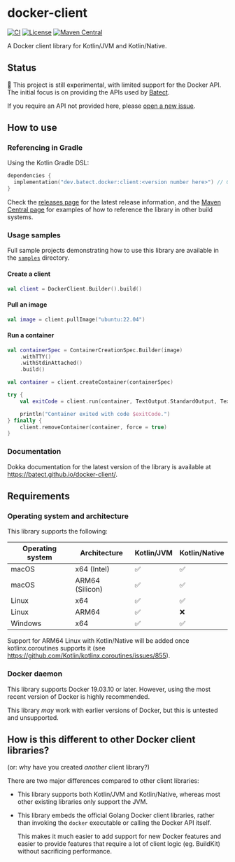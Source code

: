 # docker-client

[![CI](https://github.com/batect/docker-client/actions/workflows/ci.yml/badge.svg)](https://github.com/batect/docker-client/actions/workflows/ci.yml)
[![License](https://img.shields.io/github/license/batect/batect.svg)](https://opensource.org/licenses/Apache-2.0)
[![Maven Central](https://img.shields.io/maven-central/v/dev.batect.docker/client.svg?label=maven%20central)](https://search.maven.org/search?q=g:%22dev.batect.docker%22%20AND%20a:%22client%22)

A Docker client library for Kotlin/JVM and Kotlin/Native.

## Status

:construction: This project is still experimental, with limited support for the Docker API.
The initial focus is on providing the APIs used by [Batect](https://batect.dev).

If you require an API not provided here, please [open a new issue](https://github.com/batect/docker-client/issues).

## How to use

### Referencing in Gradle

Using the Kotlin Gradle DSL:

```kotlin
dependencies {
  implementation("dev.batect.docker:client:<version number here>") // Get the latest version number from https://github.com/batect/docker-client/releases/latest
}
```

Check the [releases page](https://github.com/batect/docker-client/releases/latest) for the latest release information,
and the [Maven Central page](https://search.maven.org/artifact/dev.batect.docker/client) for examples of how
to reference the library in other build systems.

### Usage samples

Full sample projects demonstrating how to use this library are available in the [`samples`](./samples) directory.

#### Create a client

```kotlin
val client = DockerClient.Builder().build()
```

#### Pull an image

```kotlin
val image = client.pullImage("ubuntu:22.04")
```

#### Run a container

```kotlin
val containerSpec = ContainerCreationSpec.Builder(image)
    .withTTY()
    .withStdinAttached()
    .build()

val container = client.createContainer(containerSpec)

try {
    val exitCode = client.run(container, TextOutput.StandardOutput, TextOutput.StandardError, TextInput.StandardInput)

    println("Container exited with code $exitCode.")
} finally {
    client.removeContainer(container, force = true)
}
```

### Documentation

Dokka documentation for the latest version of the library is available at https://batect.github.io/docker-client/.

## Requirements

### Operating system and architecture

This library supports the following:

| Operating system | Architecture    | Kotlin/JVM         | Kotlin/Native      |
| ---------------- | --------------- | ------------------ | ------------------ |
| macOS            | x64 (Intel)     | :white_check_mark: | :white_check_mark: |
| macOS            | ARM64 (Silicon) | :white_check_mark: | :white_check_mark: |
| Linux            | x64             | :white_check_mark: | :white_check_mark: |
| Linux            | ARM64           | :white_check_mark: | :x:                |
| Windows          | x64             | :white_check_mark: | :white_check_mark: |

Support for ARM64 Linux with Kotlin/Native will be added once kotlinx.coroutines supports it (see https://github.com/Kotlin/kotlinx.coroutines/issues/855).

### Docker daemon

This library supports Docker 19.03.10 or later. However, using the most recent version of Docker is highly recommended.

This library _may_ work with earlier versions of Docker, but this is untested and unsupported.

## How is this different to other Docker client libraries?

(or: why have you created _another_ client library?)

There are two major differences compared to other client libraries:

* This library supports both Kotlin/JVM and Kotlin/Native, whereas most other existing libraries only support the JVM.

* This library embeds the official Golang Docker client libraries, rather than invoking the `docker` executable or
  calling the Docker API itself.

  This makes it much easier to add support for new Docker features and easier to provide features that require a lot of client logic
  (eg. BuildKit) without sacrificing performance.
